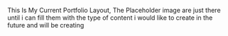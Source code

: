 This Is My Current Portfolio Layout, The Placeholder image are just there until i can fill them with the type of content i would like to create in the future and will be creating